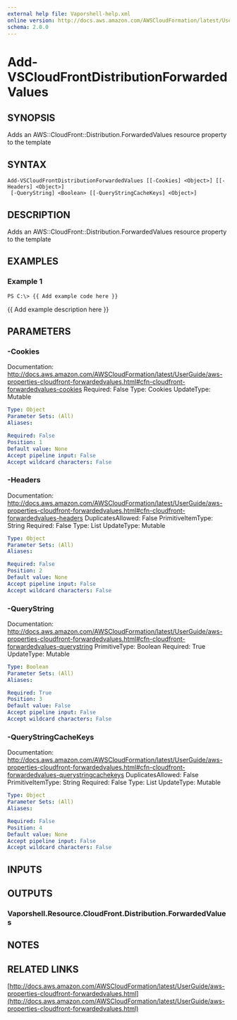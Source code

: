 ```yaml
---
external help file: Vaporshell-help.xml
online version: http://docs.aws.amazon.com/AWSCloudFormation/latest/UserGuide/aws-properties-cloudfront-forwardedvalues.html
schema: 2.0.0
---
```


# Add-VSCloudFrontDistributionForwardedValues

## SYNOPSIS
Adds an AWS::CloudFront::Distribution.ForwardedValues resource property to the template

## SYNTAX

```
Add-VSCloudFrontDistributionForwardedValues [[-Cookies] <Object>] [[-Headers] <Object>]
 [-QueryString] <Boolean> [[-QueryStringCacheKeys] <Object>]
```

## DESCRIPTION
Adds an AWS::CloudFront::Distribution.ForwardedValues resource property to the template

## EXAMPLES

### Example 1
```
PS C:\> {{ Add example code here }}
```

{{ Add example description here }}

## PARAMETERS

### -Cookies
Documentation: http://docs.aws.amazon.com/AWSCloudFormation/latest/UserGuide/aws-properties-cloudfront-forwardedvalues.html#cfn-cloudfront-forwardedvalues-cookies
Required: False
Type: Cookies
UpdateType: Mutable

```yaml
Type: Object
Parameter Sets: (All)
Aliases: 

Required: False
Position: 1
Default value: None
Accept pipeline input: False
Accept wildcard characters: False
```

### -Headers
Documentation: http://docs.aws.amazon.com/AWSCloudFormation/latest/UserGuide/aws-properties-cloudfront-forwardedvalues.html#cfn-cloudfront-forwardedvalues-headers
DuplicatesAllowed: False
PrimitiveItemType: String
Required: False
Type: List
UpdateType: Mutable

```yaml
Type: Object
Parameter Sets: (All)
Aliases: 

Required: False
Position: 2
Default value: None
Accept pipeline input: False
Accept wildcard characters: False
```

### -QueryString
Documentation: http://docs.aws.amazon.com/AWSCloudFormation/latest/UserGuide/aws-properties-cloudfront-forwardedvalues.html#cfn-cloudfront-forwardedvalues-querystring
PrimitiveType: Boolean
Required: True
UpdateType: Mutable

```yaml
Type: Boolean
Parameter Sets: (All)
Aliases: 

Required: True
Position: 3
Default value: False
Accept pipeline input: False
Accept wildcard characters: False
```

### -QueryStringCacheKeys
Documentation: http://docs.aws.amazon.com/AWSCloudFormation/latest/UserGuide/aws-properties-cloudfront-forwardedvalues.html#cfn-cloudfront-forwardedvalues-querystringcachekeys
DuplicatesAllowed: False
PrimitiveItemType: String
Required: False
Type: List
UpdateType: Mutable

```yaml
Type: Object
Parameter Sets: (All)
Aliases: 

Required: False
Position: 4
Default value: None
Accept pipeline input: False
Accept wildcard characters: False
```

## INPUTS

## OUTPUTS

### Vaporshell.Resource.CloudFront.Distribution.ForwardedValues

## NOTES

## RELATED LINKS

[http://docs.aws.amazon.com/AWSCloudFormation/latest/UserGuide/aws-properties-cloudfront-forwardedvalues.html](http://docs.aws.amazon.com/AWSCloudFormation/latest/UserGuide/aws-properties-cloudfront-forwardedvalues.html)


